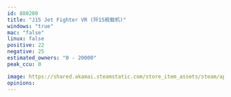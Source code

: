 ```yaml
---
id: 880200
title: "J15 Jet Fighter VR (歼15舰载机)"
windows: "true"
mac: "false"
linux: false
positive: 22
negative: 25
estimated_owners: "0 - 20000"
peak_ccu: 0

image: https://shared.akamai.steamstatic.com/store_item_assets/steam/apps/880200/header.jpg?t=1536198369
opinions:
---
```

